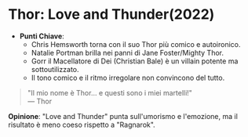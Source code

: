 # Thor: Love and Thunder(2022)

- **Punti Chiave**: 
  - Chris Hemsworth torna con il suo Thor più comico e autoironico.
  - Natalie Portman brilla nei panni di Jane Foster/Mighty Thor.
  - Gorr il Macellatore di Dei (Christian Bale) è un villain potente ma sottoutilizzato.
  - Il tono comico e il ritmo irregolare non convincono del tutto.

> "Il mio nome è Thor... e questi sono i miei martelli!"  
> — Thor

**Opinione**: "Love and Thunder" punta sull'umorismo e l'emozione, ma il risultato è meno coeso rispetto a "Ragnarok".
